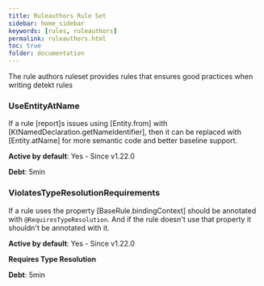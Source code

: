 ```yaml
---
title: Ruleauthors Rule Set
sidebar: home_sidebar
keywords: [rules, ruleauthors]
permalink: ruleauthors.html
toc: true
folder: documentation
---
```

The rule authors ruleset provides rules that ensures good practices when writing detekt rules

### UseEntityAtName

If a rule [report]s issues using [Entity.from] with [KtNamedDeclaration.getNameIdentifier],
then it can be replaced with [Entity.atName] for more semantic code and better baseline support.

**Active by default**: Yes - Since v1.22.0

**Debt**: 5min

### ViolatesTypeResolutionRequirements

If a rule uses the property [BaseRule.bindingContext] should be annotated with `@RequiresTypeResolution`.
And if the rule doesn't use that property it shouldn't be annotated with it.

**Active by default**: Yes - Since v1.22.0

**Requires Type Resolution**

**Debt**: 5min
